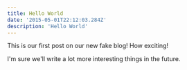 ```yaml
---
title: Hello World
date: '2015-05-01T22:12:03.284Z'
description: 'Hello World'
---
```


This is our first post on our new fake blog! How exciting!

I'm sure we'll write a lot more interesting things in the future.
